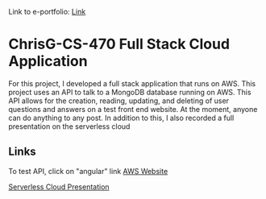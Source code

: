 Link to e-portfolio: <a id="raw-url" href="https://flywheel11.github.io/">Link</a><br>
# ChrisG-CS-470 Full Stack Cloud Application
For this project, I developed a full stack application that runs on AWS. This project uses an API to talk to a MongoDB database running on AWS. This API allows for the creation, reading, updating, and deleting of user questions and answers on a test front end website. At the moment, anyone can do anything to any post. In addition to this, I also recorded a full presentation on the serverless cloud

## Links
To test API, click on "angular" link
<a id="raw-url" href="http://chrisgcs470.s3-website.us-east-2.amazonaws.com/">AWS Website</a>


<a id="raw-url" href="http://chrisgcs470.s3-website.us-east-2.amazonaws.com/questions/about/angular">Serverless Cloud Presentation</a>


